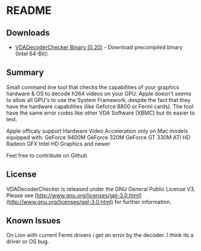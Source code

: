 README
======

Downloads
---------
* [VDADecoderChecker Binary (0.20)](https://github.com/cylonbrain/VDADecoderCheck/releases/download/0.20/VDADecoderChecker) - Download precompiled binary (Intel 64-Bit):

Summary
----------

Small command line tool that checks the capabilities of your graphics hardware & OS to decode h264 videos on your GPU. Apple doesn't seems to allow all GPU's to use the System Framework, despite the fact that they have the hardware capabilities (like Geforce 8800 or Fermi cards). The tool have the same error codes like other VDA Software (XBMC) but its easier to test.



Apple officaly support Hardware Video Acceleration only on Mac models equipped with: 
GeForce 9400M
GeForce 320M
GeForce GT 330M
ATI HD Radeon GFX
Intel HD Graphics
and newer

Feel free to contribute on Github

License
-------
VDADecoderChecker is released under the GNU General Public License V3. Please see
[http://www.gnu.org/licenses/gpl-3.0.html](http://www.gnu.org/licenses/gpl-3.0.html) for further information.

Known Issues
------------
On Lion with current Fermi drivers i get an error by the decoder. I think its a driver or OS bug.